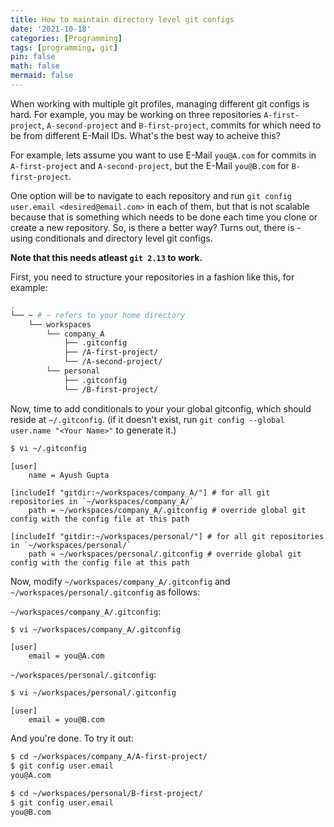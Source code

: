 ```yaml
---
title: How to maintain directory level git configs
date: '2021-10-18'
categories: [Programming]
tags: [programming, git]
pin: false
math: false
mermaid: false
---
```


When working with multiple git profiles, managing different git configs is hard. For example, you may be working on three repositories `A-first-project`, `A-second-project` and `B-first-project`, commits for which need to be from different E-Mail IDs. What's the best way to acheive this?
<!--more-->

For example, lets assume you want to use E-Mail `you@A.com` for commits in `A-first-project` and `A-second-project`, but the E-Mail `you@B.com` for `B-first-project`. 

One option will be to navigate to each repository and run `git config user.email <desired@email.com>` in each of them, but that is not scalable because that is something which needs to be done each time you clone or create a new repository. So, is there a better way? Turns out, there is - using conditionals and directory level git configs.

**Note that this needs atleast `git 2.13` to work.**

First, you need to structure your repositories in a fashion like this, for example:

```bash
.
└── ~ # ~ refers to your home directory
    └── workspaces
        └── company_A
            ├── .gitconfig
            ├── /A-first-project/
            └── /A-second-project/
        └── personal
            ├── .gitconfig
            └── /B-first-project/
```

Now, time to add conditionals to your your global gitconfig, which should reside at `~/.gitconfig`. (if it doesn't exist, run `git config --global user.name "<Your Name>"` to generate it.)

```bash
$ vi ~/.gitconfig
```
```
[user]
    name = Ayush Gupta

[includeIf "gitdir:~/workspaces/company_A/"] # for all git repositories in `~/workspaces/company_A/`
    path = ~/workspaces/company_A/.gitconfig # override global git config with the config file at this path

[includeIf "gitdir:~/workspaces/personal/"] # for all git repositories in `~/workspaces/personal/`
    path = ~/workspaces/personal/.gitconfig # override global git config with the config file at this path
```

Now, modify `~/workspaces/company_A/.gitconfig` and `~/workspaces/personal/.gitconfig` as follows:

`~/workspaces/company_A/.gitconfig`:

```bash
$ vi ~/workspaces/company_A/.gitconfig
```
```
[user]
    email = you@A.com
```

`~/workspaces/personal/.gitconfig`:

```bash
$ vi ~/workspaces/personal/.gitconfig
```
```
[user]
    email = you@B.com
```

And you're done. To try it out:

```bash
$ cd ~/workspaces/company_A/A-first-project/
$ git config user.email
you@A.com
```

```bash
$ cd ~/workspaces/personal/B-first-project/
$ git config user.email
you@B.com
```